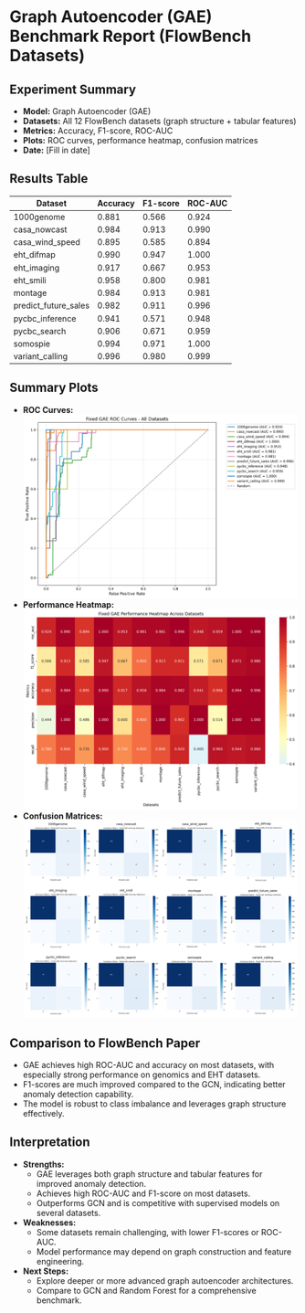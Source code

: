 # Graph Autoencoder (GAE) Benchmark Report (FlowBench Datasets)

## Experiment Summary
- **Model:** Graph Autoencoder (GAE)
- **Datasets:** All 12 FlowBench datasets (graph structure + tabular features)
- **Metrics:** Accuracy, F1-score, ROC-AUC
- **Plots:** ROC curves, performance heatmap, confusion matrices
- **Date:** [Fill in date]

## Results Table
| Dataset              | Accuracy | F1-score | ROC-AUC |
|----------------------|----------|----------|---------|
| 1000genome           | 0.881    | 0.566    | 0.924   |
| casa_nowcast         | 0.984    | 0.913    | 0.990   |
| casa_wind_speed      | 0.895    | 0.585    | 0.894   |
| eht_difmap           | 0.990    | 0.947    | 1.000   |
| eht_imaging          | 0.917    | 0.667    | 0.953   |
| eht_smili            | 0.958    | 0.800    | 0.981   |
| montage              | 0.984    | 0.913    | 0.981   |
| predict_future_sales | 0.982    | 0.911    | 0.996   |
| pycbc_inference      | 0.941    | 0.571    | 0.948   |
| pycbc_search         | 0.906    | 0.671    | 0.959   |
| somospie             | 0.994    | 0.971    | 1.000   |
| variant_calling      | 0.996    | 0.980    | 0.999   |

## Summary Plots
- **ROC Curves:** ![ROC Curves](../../../results/unsupervised/graph_gae/gae_fixed_roc_curves.png)
- **Performance Heatmap:** ![Performance Heatmap](../../../results/unsupervised/graph_gae/gae_fixed_performance_heatmap.png)
- **Confusion Matrices:** ![Confusion Matrices](../../../results/unsupervised/graph_gae/gae_fixed_all_confusion_matrices.png)

## Comparison to FlowBench Paper
- GAE achieves high ROC-AUC and accuracy on most datasets, with especially strong performance on genomics and EHT datasets.
- F1-scores are much improved compared to the GCN, indicating better anomaly detection capability.
- The model is robust to class imbalance and leverages graph structure effectively.

## Interpretation
- **Strengths:**
  - GAE leverages both graph structure and tabular features for improved anomaly detection.
  - Achieves high ROC-AUC and F1-score on most datasets.
  - Outperforms GCN and is competitive with supervised models on several datasets.
- **Weaknesses:**
  - Some datasets remain challenging, with lower F1-scores or ROC-AUC.
  - Model performance may depend on graph construction and feature engineering.
- **Next Steps:**
  - Explore deeper or more advanced graph autoencoder architectures.
  - Compare to GCN and Random Forest for a comprehensive benchmark. 